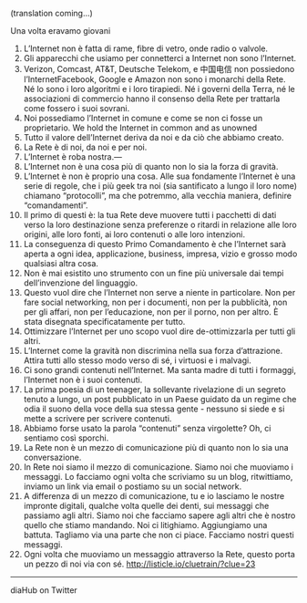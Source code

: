 (translation coming...)

Una volta eravamo giovani

1. L’Internet non è fatta di rame, fibre di vetro, onde radio o valvole.
2. Gli apparecchi che usiamo per connetterci a Internet non sono l’Internet.
3. Verizon, Comcast, AT&T, Deutsche Telekom, e 中国电信 non possiedono l’InternetFacebook, Google e Amazon non sono i monarchi della Rete. Né lo sono i loro algoritmi e i loro tirapiedi. Né i governi della Terra, né le associazioni di commercio hanno il consenso della Rete per trattarla come fossero i suoi sovrani.
4. Noi possediamo l’Internet in comune e come se non ci fosse un proprietario. We hold the Internet in common and as unowned
5. Tutto il valore dell’Internet deriva da noi e da ciò che abbiamo creato.
6. La Rete è di noi, da noi e per noi.
7. L’Internet è roba nostra.—
8. L’Internet non è una cosa più di quanto non lo sia la forza di gravità.
9. L’Internet è non è proprio una cosa. Alle sua fondamente l’Internet è una serie di regole, che i più geek tra noi (sia santificato a lungo il loro nome) chiamano “protocolli”, ma che potremmo, alla vecchia maniera, definire “comandamenti”.
10. Il primo di questi è: la tua Rete deve muovere tutti i pacchetti di dati verso la loro destinazione senza preferenze o ritardi in relazione alle loro origini, alle loro fonti, ai loro contenuti o alle loro intenzioni.
11. La conseguenza di questo Primo Comandamento è che l’Internet sarà aperta a ogni idea, applicazione, business, impresa, vizio e grosso modo qualsiasi altra cosa.
12. Non è mai esistito uno strumento con un fine più universale dai tempi dell’invenzione del linguaggio. 
13. Questo vuol dire che l’Internet non serve a niente in particolare. Non per fare social networking, non per i documenti, non per la pubblicità, non per gli affari, non per l’educazione, non per il porno, non per altro. È stata disegnata specificatamente per tutto.
14. Ottimizzare l’Internet per uno scopo vuol dire de-ottimizzarla per tutti gli altri.
15. L’Internet come la gravità non discrimina nella sua forza d’attrazione. Attira tutti allo stesso modo verso di sé, i virtuosi e i malvagi.
16. Ci sono grandi contenuti nell’Internet. Ma santa madre di tutti i formaggi, l’Internet non è i suoi contenuti.
17. La prima poesia di un teenager, la sollevante rivelazione di un segreto tenuto a lungo, un post pubblicato in un Paese guidato da un regime che odia il suono della voce della sua stessa gente - nessuno si siede e si mette a scrivere per scrivere contenuti.
18. Abbiamo forse usato la parola “contenuti” senza virgolette? Oh, ci sentiamo così sporchi.
19. La Rete non è un mezzo di comunicazione più di quanto  non lo sia una conversazione.
20. In Rete noi siamo il mezzo di comunicazione. Siamo noi che muoviamo i messaggi. Lo facciamo ogni volta che scriviamo su un blog, ritwittiamo, inviamo un link via email o postiamo su un social network.
21. A differenza di un mezzo di comunicazione, tu e io lasciamo le nostre impronte digitali, qualche volta quelle dei denti, sui messaggi che passiamo agli altri. Siamo noi che facciamo sapere agli altri che è nostro quello che stiamo mandando. Noi ci litighiamo. Aggiungiamo una battuta. Tagliamo via una parte che non ci piace. Facciamo nostri questi messaggi.
22. Ogni volta che muoviamo un messaggio attraverso la Rete, questo porta un pezzo di noi via con sé.
http://listicle.io/cluetrain/?clue=23
*****
diaHub on Twitter
